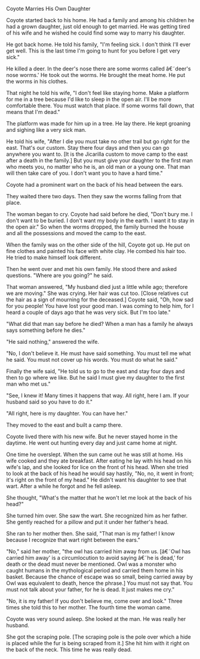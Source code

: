 Coyote Marries His Own Daughter

Coyote started back to his home. He had a family and among his children he had a grown daughter, just old enough to get married. He was getting tired of his wife and he wished he could find some way to marry his daughter.

He got back home. He told his family, "I'm feeling sick. I don't think I'll ever get well. This is the last time I'm going to hunt for you before I get very sick."

He killed a deer. In the deer's nose there are some worms called â€˜deer's nose worms.' He took out the worms. He brought the meat home. He put the worms in his clothes.

That night he told his wife, "I don't feel like staying home. Make a platform for me in a tree because I'd like to sleep in the open air. I'll be more comfortable there. You must watch that place. If some worms fall down, that means that I'm dead."

The platform was made for him up in a tree. He lay there. He kept groaning and sighing like a very sick man.

He told his wife, "After I die you must take no other trail but go right for the east. That's our custom. Stay there four days and then you can go anywhere you want to. [It is the Jicarilla custom to move camp to the east after a death in the family.] But you must give your daughter to the first man who meets you, no matter who he is, an old man or a young one. That man will then take care of you. I don't want you to have a hard time."

Coyote had a prominent wart on the back of his head between the ears.

They waited there two days. Then they saw the worms falling from that place.

The woman began to cry. Coyote had said before he died, "Don't bury me. I don't want to be buried. I don't want my body in the earth. I want it to stay in the open air." So when the worms dropped, the family burned the house and all the possessions and moved the camp to the east.

When the family was on the other side of the hill, Coyote got up. He put on fine clothes and painted his face with white clay. He combed his hair too. He tried to make himself look different.

Then he went over and met his own family. He stood there and asked questions. "Where are you going?" he said.

That woman answered, "My husband died just a little while ago; therefore we are moving." She was crying. Her hair was cut too. [Close relatives cut the hair as a sign of mourning for the deceased.] Coyote said, "Oh, how sad for you people! You have lost your good man. I was coming to help him, for I heard a couple of days ago that he was very sick. But I'm too late."

"What did that man say before he died? When a man has a family he always says something before he dies."

"He said nothing," answered the wife.

"No, I don't believe it. He must have said something. You must tell me what he said. You must not cover up his words. You must do what he said."

Finally the wife said, "He told us to go to the east and stay four days and then to go where we like. But he said I must give my daughter to the first man who met us."

"See, I knew it! Many times it happens that way. All right, here I am. If your husband said so you have to do it."

"All right, here is my daughter. You can have her."

They moved to the east and built a camp there.

Coyote lived there with his new wife. But he never stayed home in the daytime. He went out hunting every day and just came home at night.

One time he overslept. When the sun came out he was still at home. His wife cooked and they ate breakfast. After eating he lay with his head on his wife's lap, and she looked for lice on the front of his head. When she tried to look at the back of his head he would say hastily, "No, no, it went in front; it's right on the front of my head." He didn't want his daughter to see that wart. After a while he forgot and he fell asleep.

She thought, "What's the matter that he won't let me look at the back of his head?"

She turned him over. She saw the wart. She recognized him as her father. She gently reached for a pillow and put it under her father's head.

She ran to her mother then. She said, "That man is my father! I know because I recognize that wart right between the ears."

"No," said her mother, "the owl has carried him away from us. [â€˜Owl has carried him away' is a circumlocution to avoid saying â€˜he is dead,' for death or the dead must never be mentioned. Owl was a monster who caught humans in the mythological period and carried them home in his basket. Because the chance of escape was so small, being carried away by Owl was equivalent to death, hence the phrase.] You must not say that. You must not talk about your father, for he is dead. It just makes me cry."

"No, it is my father! If you don't believe me, come over and look." Three times she told this to her mother. The fourth time the woman came.

Coyote was very sound asleep. She looked at the man. He was really her husband.

She got the scraping pole. [The scraping pole is the pole over which a hide is placed while the fur is being scraped from it.] She hit him with it right on the back of the neck. This time he was really dead.

